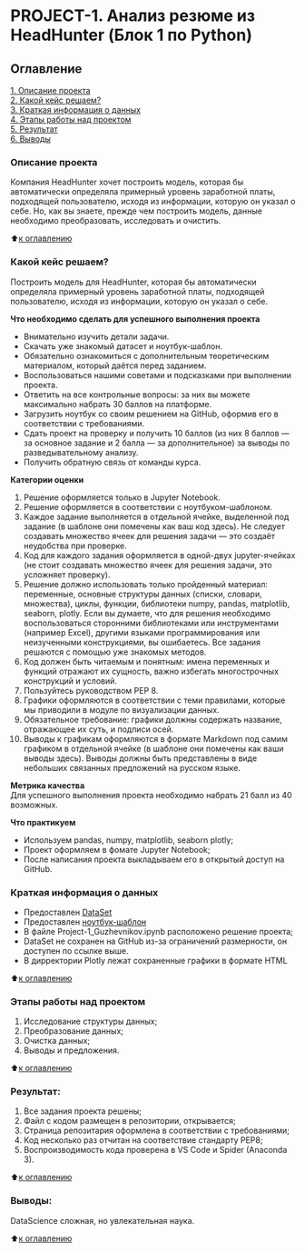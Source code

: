 # PROJECT-1. Анализ резюме из HeadHunter (Блок 1 по Python)

## Оглавление  
[1. Описание проекта](https://github.com/Aleksandrbaik/Project_1.git/tree/main/project_1/README.md#Описаниепроекта)  
[2. Какой кейс решаем?](https://github.com/Aleksandrbaik/Project_1.git/tree/main/project_1/README.md#Какой-кейс-решаем)  
[3. Краткая информация о данных](https://github.com/Aleksandrbaik/Project_1.git/tree/main/project_1/README.md#Краткая-информация-о-данных)  
[4. Этапы работы над проектом](https://github.com/Aleksandrbaik/Project_1.git/tree/main/project_1/README.md#Этапы-работы-над-проектом)  
[5. Результат](https://github.com/Aleksandrbaik/Project_1.git/tree/main/project_1/README.md#Результат)  
[6. Выводы](https://github.com/Aleksandrbaik/Project_1.git/tree/main/project_1/README.md#Выводы)     

### Описание проекта    
Компания HeadHunter хочет построить модель, которая бы автоматически определяла примерный уровень заработной платы, подходящей пользователю, исходя из информации, которую он указал о себе. Но, как вы знаете, прежде чем построить модель, данные необходимо преобразовать, исследовать и очистить.

:arrow_up:[к оглавлению](https://github.com/Aleksandrbaik/Project_1.git/tree/main/project_1/README.md#Оглавление)


### Какой кейс решаем?    
Построить модель для HeadHunter, которая бы автоматически определяла примерный уровень заработной платы, подходящей пользователю, исходя из информации, которую он указал о себе.

**Что необходимо сделать для успешного выполнения проекта**  
- Внимательно изучить детали задачи.
- Скачать уже знакомый датасет и ноутбук-шаблон.
- Обязательно ознакомиться с дополнительным теоретическим материалом, который даётся перед заданием.
- Воспользоваться нашими советами и подсказками при выполнении проекта.
- Ответить на все контрольные вопросы: за них вы можете максимально набрать 30 баллов на платформе.
- Загрузить ноутбук со своим решением на GitHub, оформив его в соответствии с требованиями.
- Сдать проект на проверку и получить 10 баллов (из них 8 баллов — за основное задание и 2 балла — за дополнительное) за выводы по разведывательному анализу.
- Получить обратную связь от команды курса.


**Категории оценки**
1. Решение оформляется только в Jupyter Notebook.
2. Решение оформляется в соответствии с ноутбуком-шаблоном.
3. Каждое задание выполняется в отдельной ячейке, выделенной под задание (в шаблоне они помечены как ваш код здесь). Не следует создавать множество ячеек для решения задачи — это создаёт неудобства при проверке.
4. Код для каждого задания оформляется в одной-двух jupyter-ячейках (не стоит создавать множество ячеек для решения задачи, это усложняет проверку).
5. Решение должно использовать только пройденный материал: переменные, основные структуры данных (списки, словари, множества), циклы, функции, библиотеки numpy, pandas, matplotlib, seaborn, plotly. Если вы думаете, что для решения необходимо воспользоваться сторонними библиотеками или инструментами (например Excel), другими языками программирования или неизученными конструкциями, вы ошибаетесь. Все задания решаются с помощью уже знакомых методов.
6. Код должен быть читаемым и понятным: имена переменных и функций отражают их сущность, важно избегать многострочных конструкций и условий.
7. Пользуйтесь руководством PEP 8.
8. Графики оформляются в соответствии с теми правилами, которые мы приводили в модуле по визуализации данных.
9. Обязательное требование: графики должны содержать название, отражающее их суть, и подписи осей.
10. Выводы к графикам оформляются в формате Markdown под самим графиком в отдельной ячейке (в шаблоне они помечены как ваши выводы здесь). Выводы должны быть представлены в виде небольших связанных предложений на русском языке.

**Метрика качества**     
Для успешного выполнения проекта необходимо набрать 21 балл из 40 возможных.

**Что практикуем**     
- Используем pandas, numpy, matplotlib, seaborn plotly;
- Проект оформляем в фомате Jupyter Notebook;
- После написания проекта выкладываем его в открытый доступ на GitHub.


### Краткая информация о данных
- Предоставлен [DataSet](https://drive.google.com/file/d/1Kb78mAWYKcYlellTGhIjPI-bCcKbGuTn/view?usp=sharing)
- Предоставлен [ноутбук-шаблон](https://lms.skillfactory.ru/assets/courseware/v1/1577d067038f8073197105c174f05822/asset-v1:SkillFactory+DSPR-2.0+14JULY2021+type@asset+block/Project-1._%D0%9D%D0%BE%D1%83%D1%82%D0%B1%D1%83%D0%BA-%D1%88%D0%B0%D0%B1%D0%BB%D0%BE%D0%BD.ipynb)
- В файле Project-1_Guzhevnikov.ipynb расположено решение проекта;
- DataSet не сохранен на GitHub из-за ограничений размерности, он доступен по ссылке выше.
- В дирректории Plotly лежат сохраненные графики в формате HTML
  
:arrow_up:[к оглавлению](https://github.com/Aleksandrbaik/Project_1.git/tree/main/project_1/README.md#Оглавление)


### Этапы работы над проектом  
1. Исследование структуры данных;
2. Преобразование данных;
3. Очистка данных;
4. Выводы и предложения.

:arrow_up:[к оглавлению](https://github.com/Aleksandrbaik/Project_1.git/tree/main/project_1/README.md#Оглавление)


### Результат:  
   1. Все задания проекта решены;
   2. Файл с кодом размещен в репозитории, открывается;
   3. Страница репозитария оформлена в соответствии с требованиями;
   4. Код несколько раз отчитан на соответствие стандарту PEP8;
   5. Воспроизводимость кода проверена в VS Code и Spider (Anaconda 3).

:arrow_up:[к оглавлению](https://github.com/Aleksandrbaik/Project_1.git/tree/main/project_1/README.md#Оглавление)


### Выводы:  
DataScience сложная, но увлекательная наука.



:arrow_up:[к оглавлению](https://github.com/Aleksandrbaik/Project_1.git/tree/main/project_1/README.md#Оглавление)
